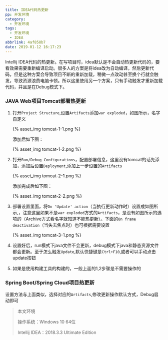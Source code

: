 ```yaml
---
title: IDEA代码热更新
pp: 开发环境
category:
  - 开发环境
tags:
  - 开发环境
  - IDEA
abbrlink: 4af858b7
date: 2019-01-12 16:17:23
---
```


Intellij IDEA代码的热更新。在写项目时，idea默认是不会自动热更新代码的，要看效果需要重新编译启动。很多人的方案是将idea改为自动编译，然后更新代码，但是这种方案会导致项目不断的重新加载，稍微一点改动甚至换个行就会触发，导致资源浪费电脑卡顿。所以这里使用另一个方案，只有手动触发才重新加载代码，并且是在Debug模式下。

<!-- more -->

### JAVA Web项目Tomcat部署热更新

1. 打开`Project Structure`,设置`Artifacts`添加`war exploded`，如图所示，名字自定义

   {% asset_img tomcat-1-1.png %}

   添加后如下图：

   {% asset_img tomcat-1-2.png %}

2. 打开`Run/Debug Configurations`，配置部署信息，这里没有tomcat的话先添加，添加后设置`Deployment`,添加上一步设置的`Artifacts`

   {% asset_img tomcat-2-1.png %}

   添加完成后如下图：

   {% asset_img tomcat-2-2.png %}

3. 部署设置里面，将`On 'Update' action`（当执行更新动作时）设置成如图所示,，注意这里如果不是`war exploded`方式的`Artifacts`，是没有如图所示的选项的（Archive方式看名字就知道不能热更新）。下面的`On frame deactivation`（当失去焦点时）也可根据需要设置

   {% asset_img tomcat-3-1.png %}

4. 设置好后，run模式下java文件不会更新，debug模式下java和静态资源文件都会更新。至于怎么触发`Update`,默认快捷键是`Ctrl+F10`,或者可以手动点击 update按钮

5. 如果是使用构建工具的构建的，一般上面的1,2步骤是不需要操作的



### Spring Boot/Spring Cloud项目热更新

设置方法与上面类似，选择对应的`Artifacts`,修改更新操作默认方式，Debug启动即可



> 本文环境
>
> 操作系统：Windows 10 64位
>
> Intellij IDEA：2018.3.3 Ultimate Edition